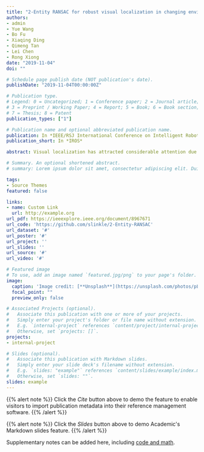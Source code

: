 ```yaml
---
title: "2-Entity RANSAC for robust visual localization in changing environment"
authors:
- admin
- Yue Wang
- Bo Fu
- Xiaqing Ding
- Qimeng Tan
- Lei Chen
- Rong Xiong
date: "2019-11-04"
doi: ""

# Schedule page publish date (NOT publication's date).
publishDate: "2019-11-04T00:00:00Z"

# Publication type.
# Legend: 0 = Uncategorized; 1 = Conference paper; 2 = Journal article;
# 3 = Preprint / Working Paper; 4 = Report; 5 = Book; 6 = Book section;
# 7 = Thesis; 8 = Patent
publication_types: ["1"]

# Publication name and optional abbreviated publication name.
publication: In *IEEE/RSJ International Conference on Intelligent Robots and Systems*
publication_short: In *IROS*

abstract: Visual localization has attracted considerable attention due to its low-cost and stable sensor, which is desired in many applications, such as autonomous driving, inspection robots and unmanned aerial vehicles. However, current visual localization methods still struggle with environmental changes across weathers and seasons, as there is significant appearance variation between the map and the query image. The crucial challenge in this situation is that the percentage of outliers, i.e. incorrect feature matches, is high. In this paper, we derive minimal closed form solutions for 3D-2D localization with the aid of inertial measurements, using only 2 point matches or 1 point match and 1 line match. These solutions are further utilized in the proposed 2-entity RANSAC, which is more robust to outliers as both line and point features can be used simultaneously and the number of matches required for pose calculation is reduced. Furthermore, we introduce three feature sampling strategies with different advantages, enabling an automatic selection mechanism. With the mechanism, our 2-entity RANSAC can be adaptive to the environments with different distribution of feature types in different segments. Finally, we evaluate the method on both synthetic and real-world datasets, validating its performance and effectiveness in inter-session scenarios.

# Summary. An optional shortened abstract.
# summary: Lorem ipsum dolor sit amet, consectetur adipiscing elit. Duis posuere tellus ac convallis placerat. Proin tincidunt magna sed ex sollicitudin condimentum.

tags:
- Source Themes
featured: false

links:
- name: Custom Link
  url: http://example.org
url_pdf: https://ieeexplore.ieee.org/document/8967671
url_code: 'https://github.com/slinkle/2-Entity-RANSAC'
url_dataset: '#'
url_poster: '#'
url_project: ''
url_slides: ''
url_source: '#'
url_video: '#'

# Featured image
# To use, add an image named `featured.jpg/png` to your page's folder. 
image:
  caption: 'Image credit: [**Unsplash**](https://unsplash.com/photos/pLCdAaMFLTE)'
  focal_point: ""
  preview_only: false

# Associated Projects (optional).
#   Associate this publication with one or more of your projects.
#   Simply enter your project's folder or file name without extension.
#   E.g. `internal-project` references `content/project/internal-project/index.md`.
#   Otherwise, set `projects: []`.
projects:
- internal-project

# Slides (optional).
#   Associate this publication with Markdown slides.
#   Simply enter your slide deck's filename without extension.
#   E.g. `slides: "example"` references `content/slides/example/index.md`.
#   Otherwise, set `slides: ""`.
slides: example
---
```


{{% alert note %}}
Click the *Cite* button above to demo the feature to enable visitors to import publication metadata into their reference management software.
{{% /alert %}}

{{% alert note %}}
Click the *Slides* button above to demo Academic's Markdown slides feature.
{{% /alert %}}

Supplementary notes can be added here, including [code and math](https://sourcethemes.com/academic/docs/writing-markdown-latex/).

